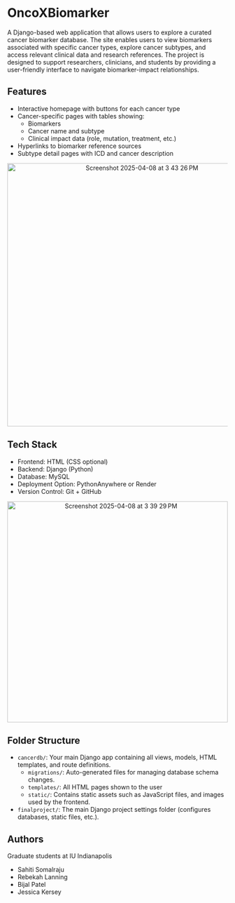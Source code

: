 # OncoXBiomarker
A Django-based web application that allows users to explore a curated cancer biomarker database. The site enables users to view biomarkers associated with specific cancer types, explore cancer subtypes, and access relevant clinical data and research references. The project is designed to support researchers, clinicians, and students by providing a user-friendly interface to navigate biomarker-impact relationships.

## Features
- Interactive homepage with buttons for each cancer type
- Cancer-specific pages with tables showing:
  -  Biomarkers
  -  Cancer name and subtype
  -  Clinical impact data (role, mutation, treatment, etc.)
- Hyperlinks to biomarker reference sources
- Subtype detail pages with ICD and cancer description

<p align="center">
  <img width="600" alt="Screenshot 2025-04-08 at 3 43 26 PM" src="https://github.com/user-attachments/assets/2a8e2735-8f3c-487a-aa42-ba63c052ef2b" />
</p>

## Tech Stack
- Frontend: HTML (CSS optional)
- Backend: Django (Python)
- Database: MySQL
- Deployment Option: PythonAnywhere or Render
- Version Control: Git + GitHub

<p align="center">
  <img width="504" alt="Screenshot 2025-04-08 at 3 39 29 PM" src="https://github.com/user-attachments/assets/dca4dc38-9904-4696-840a-4601ce723f28" />
</p>

## Folder Structure
- `cancerdb/`: Your main Django app containing all views, models, HTML templates, and route definitions.
  - `migrations/`: Auto-generated files for managing database schema changes.
  - `templates/`: All HTML pages shown to the user
  - `static/`: Contains static assets such as JavaScript files, and images used by the frontend.
- `finalproject/`: The main Django project settings folder (configures databases, static files, etc.).

## Authors
Graduate students at IU Indianapolis
- Sahiti Somalraju
- Rebekah Lanning
- Bijal Patel
- Jessica Kersey
